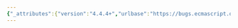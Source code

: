 ```yaml
---
{"_attributes":{"version":"4.4.4+","urlbase":"https://bugs.ecmascript.org/","maintainer":"dherman@mozilla.com"},"bug":{"bug_id":800,"creation_ts":"2012-10-16 10:07:00 -0700","short_desc":"11.2.3: undefined \"Arguments\"","delta_ts":"2012-10-26 15:34:06 -0700","product":"Draft for 6th Edition","component":"editorial issue","version":"Rev 10: September 27, 2012 Draft","rep_platform":"All","op_sys":"All","bug_status":"RESOLVED","resolution":"FIXED","priority":"Normal","bug_severity":"enhancement","everconfirmed":true,"reporter":{"uid":"jmdyck","name":"Michael Dyck"},"assigned_to":{"uid":"allen","name":"Allen Wirfs-Brock"},"long_desc":[{"commentid":1941,"comment_count":0,"who":{"uid":"jmdyck","name":"Michael Dyck"},"bug_when":"2012-10-16 10:07:11 -0700","thetext":"In 11.2.3 \"Function Calls\",\nin the definition of the abstract operation EvaluateCall,\nstep 3 says:\n      Let argList be the result of performing ArgumentListEvaluation of\n      Arguments.\nbut \"Arguments\" is undefined.\n\nChange to \"arguments\"."},{"commentid":1985,"comment_count":1,"who":{"uid":"allen","name":"Allen Wirfs-Brock"},"bug_when":"2012-10-23 16:53:02 -0700","thetext":"corrected in rev 11 editor's draft"},{"commentid":2098,"comment_count":2,"who":{"uid":"allen","name":"Allen Wirfs-Brock"},"bug_when":"2012-10-26 15:34:06 -0700","thetext":"in October 26, 2012 release draft"}]}}
---
```

